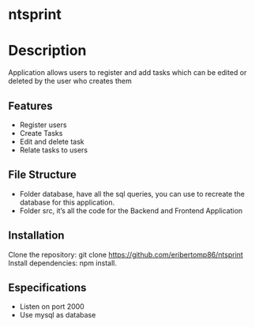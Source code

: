 <h1 class="code-line" data-line-start=0 data-line-end=1 ><a id="ntsprint_0"></a>ntsprint</h1>
<h1 class="code-line" data-line-start=2 data-line-end=3 ><a id="Description_2"></a>Description</h1>
<p class="has-line-data" data-line-start="3" data-line-end="4">Application allows users to register and add tasks which can be edited or deleted by the user who creates them</p>
<h2 class="code-line" data-line-start=4 data-line-end=5 ><a id="Features_4"></a>Features</h2>
<ul>
<li class="has-line-data" data-line-start="6" data-line-end="7">Register users</li>
<li class="has-line-data" data-line-start="7" data-line-end="8">Create Tasks</li>
<li class="has-line-data" data-line-start="8" data-line-end="9">Edit and delete task</li>
<li class="has-line-data" data-line-start="9" data-line-end="10">Relate tasks to users</li>
</ul>
<h2 class="code-line" data-line-start=12 data-line-end=13 ><a id="File_Structure_12"></a>File Structure</h2>
<ul>
<li class="has-line-data" data-line-start="14" data-line-end="15">Folder database, have all the sql queries, you can use to recreate the database for this application.</li>
<li class="has-line-data" data-line-start="15" data-line-end="17">Folder src, it’s all the code for the Backend and Frontend Application</li>
</ul>
<h2 class="code-line" data-line-start=17 data-line-end=18 ><a id="Installation_17"></a>Installation</h2>
<p class="has-line-data" data-line-start="18" data-line-end="20">Clone the repository: git clone <a href="https://github.com/eribertomp86/ntsprint">https://github.com/eribertomp86/ntsprint</a><br>
Install dependencies: npm install.</p>
<h2 class="code-line" data-line-start=21 data-line-end=22 ><a id="Especifications_21"></a>Especifications</h2>
<ul>
<li class="has-line-data" data-line-start="22" data-line-end="23">Listen on port 2000</li>
<li class="has-line-data" data-line-start="23" data-line-end="24">Use mysql as database</li>
</ul>
